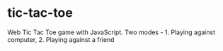 # tic-tac-toe
Web Tic Tac Toe game with JavaScript. Two modes - 1. Playing against computer, 2. Playing against a friend
